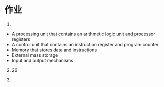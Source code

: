 # 作业

1) 
* A processing unit that contains an arithmetic logic unit and processor registers    
* A control unit that contains an instruction register and program counter   
* Memory that stores data and instructions    
* External mass storage    
* Input and output mechanisms    

2) 26   

3) 